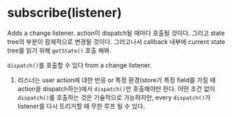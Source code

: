 # subscribe(listener)

Adds a change listener. action이 dispatch될 때마다 호출될 것이다. 그리고 state tree의 부분이 잠재적으로 변경될 것이다. 그러고나서 callback 내부에 current state tree를 읽기 위해 `getState()` 호출 해봐.

`dispatch()`를 호출할 수 있다 from a change listener.
1. 리스너는 user action에 대한 반응 or 특정 환경(store가 특정 field를 가질 때 action을 dispatch하는)에서 `dispatch()`만 호출해야만 한다. 어떤 조건 없이 `dispatch()`를 호출하는 것은 기술적으로 가능하지만, every `dispatch()`가 listener를 다시 트리거할 때 무한 루프 될 수 있다.
